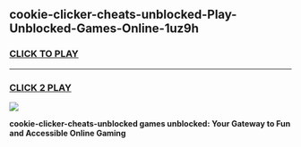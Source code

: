 
## cookie-clicker-cheats-unblocked-Play-Unblocked-Games-Online-1uz9h
<h3>
<a href="https://premium76.site?title=cookie-clicker-cheats-unblocked&ref=25A">CLICK TO PLAY</a></h3>
<hr>

<h3>
<a href="https://premium76.site?title=cookie-clicker-cheats-unblocked&ref=25A">CLICK 2 PLAY</a>
  
</h3>

<a href="https://premium76.site?title=cookie-clicker-cheats-unblocked&ref=25A"><img src="https://clearcache.store/games.png"></a>


**cookie-clicker-cheats-unblocked games unblocked: Your Gateway to Fun and Accessible Online Gaming**
